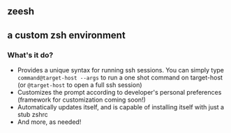 ## zeesh
## a custom zsh environment

### What's it do?
* Provides a unique syntax for running ssh sessions. You can simply type `command@target-host --args` to run a one shot command on target-host (or `@target-host` to open a full ssh session)
* Customizes the prompt according to developer's personal preferences (framework for customization coming soon!)
* Automatically updates itself, and is capable of installing itself with just a stub zshrc
* And more, as needed!
